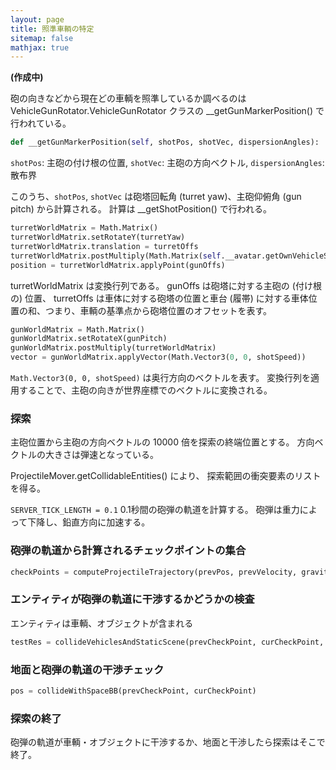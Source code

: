 ```yaml
---
layout: page
title: 照準車輌の特定
sitemap: false
mathjax: true
---
```

**(作成中)**

砲の向きなどから現在どの車輌を照準しているか調べるのは VehicleGunRotator.VehicleGunRotator クラスの __getGunMarkerPosition() で行われている。

```python
def __getGunMarkerPosition(self, shotPos, shotVec, dispersionAngles):
```

`shotPos`: 主砲の付け根の位置,
`shotVec`: 主砲の方向ベクトル,
`dispersionAngles`: 散布界


このうち、`shotPos`, `shotVec` は砲塔回転角 (turret yaw)、主砲仰俯角 (gun pitch) から計算される。
計算は __getShotPosition() で行われる。

```python
turretWorldMatrix = Math.Matrix()
turretWorldMatrix.setRotateY(turretYaw)
turretWorldMatrix.translation = turretOffs
turretWorldMatrix.postMultiply(Math.Matrix(self.__avatar.getOwnVehicleStabilisedMatrix()))
position = turretWorldMatrix.applyPoint(gunOffs)
```

turretWorldMatrix は変換行列である。
gunOffs は砲塔に対する主砲の (付け根の) 位置、
turretOffs は車体に対する砲塔の位置と車台 (履帯) に対する車体位置の和、つまり、車輌の基準点から砲塔位置のオフセットを表す。

```python
gunWorldMatrix = Math.Matrix()
gunWorldMatrix.setRotateX(gunPitch)
gunWorldMatrix.postMultiply(turretWorldMatrix)
vector = gunWorldMatrix.applyVector(Math.Vector3(0, 0, shotSpeed))
```

`Math.Vector3(0, 0, shotSpeed)` は奥行方向のベクトルを表す。
変換行列を適用することで、主砲の向きが世界座標でのベクトルに変換される。

### 探索

主砲位置から主砲の方向ベクトルの 10000 倍を探索の終端位置とする。
方向ベクトルの大きさは弾速となっている。

ProjectileMover.getCollidableEntities() により、
探索範囲の衝突要素のリストを得る。

`SERVER_TICK_LENGTH = 0.1`
0.1秒間の砲弾の軌道を計算する。
砲弾は重力によって下降し、鉛直方向に加速する。


### 砲弾の軌道から計算されるチェックポイントの集合

```python
checkPoints = computeProjectileTrajectory(prevPos, prevVelocity, gravity, SERVER_TICK_LENGTH, SHELL_TRAJECTORY_EPSILON_CLIENT)
```

### エンティティが砲弾の軌道に干渉するかどうかの検査

エンティティは車輌、オブジェクトが含まれる

```python
testRes = collideVehiclesAndStaticScene(prevCheckPoint, curCheckPoint, testEntities)
```

### 地面と砲弾の軌道の干渉チェック

```python
pos = collideWithSpaceBB(prevCheckPoint, curCheckPoint)
```

### 探索の終了

砲弾の軌道が車輌・オブジェクトに干渉するか、地面と干渉したら探索はそこで終了。
